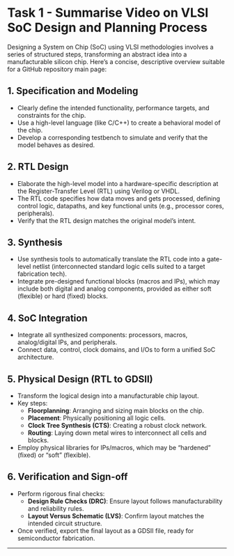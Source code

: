 # Task 1 - Summarise Video on VLSI SoC Design and Planning Process 

Designing a System on Chip (SoC) using VLSI methodologies involves a series of structured steps, transforming an abstract idea into a manufacturable silicon chip. Here’s a concise, descriptive overview suitable for a GitHub repository main page:

## 1. Specification and Modeling

- Clearly define the intended functionality, performance targets, and constraints for the chip.
- Use a high-level language (like C/C++) to create a behavioral model of the chip.
- Develop a corresponding testbench to simulate and verify that the model behaves as desired.

## 2. RTL Design

- Elaborate the high-level model into a hardware-specific description at the Register-Transfer Level (RTL) using Verilog or VHDL.
- The RTL code specifies how data moves and gets processed, defining control logic, datapaths, and key functional units (e.g., processor cores, peripherals).
- Verify that the RTL design matches the original model’s intent.

## 3. Synthesis

- Use synthesis tools to automatically translate the RTL code into a gate-level netlist (interconnected standard logic cells suited to a target fabrication tech).
- Integrate pre-designed functional blocks (macros and IPs), which may include both digital and analog components, provided as either soft (flexible) or hard (fixed) blocks.

## 4. SoC Integration

- Integrate all synthesized components: processors, macros, analog/digital IPs, and peripherals.
- Connect data, control, clock domains, and I/Os to form a unified SoC architecture.

## 5. Physical Design (RTL to GDSII)

- Transform the logical design into a manufacturable chip layout.
- Key steps:
  - **Floorplanning**: Arranging and sizing main blocks on the chip.
  - **Placement**: Physically positioning all logic cells.
  - **Clock Tree Synthesis (CTS)**: Creating a robust clock network.
  - **Routing**: Laying down metal wires to interconnect all cells and blocks.
- Employ physical libraries for IPs/macros, which may be “hardened” (fixed) or “soft” (flexible).

## 6. Verification and Sign-off

- Perform rigorous final checks:
  - **Design Rule Checks (DRC)**: Ensure layout follows manufacturability and reliability rules.
  - **Layout Versus Schematic (LVS)**: Confirm layout matches the intended circuit structure.
- Once verified, export the final layout as a GDSII file, ready for semiconductor fabrication.

---
